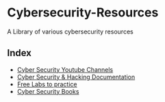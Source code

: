 # Cybersecurity-Resources
A Library of various cybersecurity resources

## Index

* [Cyber Security Youtube Channels](https://github.com/Nickyie/Cybersecurity-Resources/blob/main/Cybersecurity%20YouTube%20Channels/Cybersecurity%20YouTube%20Channels.md)
* [Cyber Security & Hacking Documentation](https://github.com/Nickyie/Cybersecurity-Resources/blob/main/Cybersecurity%20%26%20Hacking%20Documentaries/Cybersec%20%26%20Hacking%20Documentaries.md)
* [Free Labs to practice](https://github.com/Nickyie/Cybersecurity-Resources/blob/main/Free%20Labs%20to%20Practice%20your%20REDTEAM/BLUETEAM%20and%20CTF%20Skills%20.md)
* [Cyber Security Books](https://github.com/InTruder-Sec/Cybersecurity-Resources/blob/main/Cyber%20Security%20Books/Books.md)
